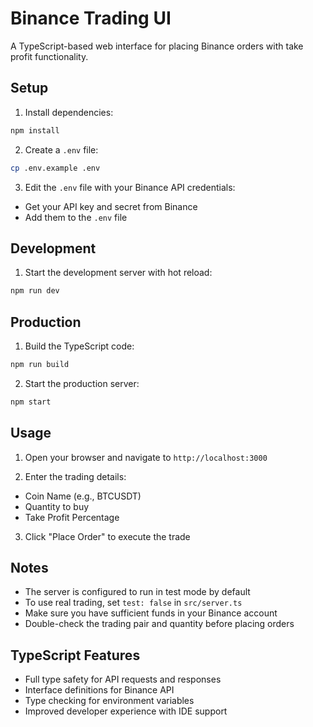 # Binance Trading UI

A TypeScript-based web interface for placing Binance orders with take profit functionality.

## Setup

1. Install dependencies:
```bash
npm install
```

2. Create a `.env` file:
```bash
cp .env.example .env
```

3. Edit the `.env` file with your Binance API credentials:
- Get your API key and secret from Binance
- Add them to the `.env` file

## Development

1. Start the development server with hot reload:
```bash
npm run dev
```

## Production

1. Build the TypeScript code:
```bash
npm run build
```

2. Start the production server:
```bash
npm start
```

## Usage

1. Open your browser and navigate to `http://localhost:3000`

2. Enter the trading details:
- Coin Name (e.g., BTCUSDT)
- Quantity to buy
- Take Profit Percentage

3. Click "Place Order" to execute the trade

## Notes

- The server is configured to run in test mode by default
- To use real trading, set `test: false` in `src/server.ts`
- Make sure you have sufficient funds in your Binance account
- Double-check the trading pair and quantity before placing orders

## TypeScript Features

- Full type safety for API requests and responses
- Interface definitions for Binance API
- Type checking for environment variables
- Improved developer experience with IDE support 